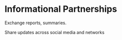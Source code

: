 # Informational Partnerships

Exchange reports, summaries.

Share updates across social media and networks


